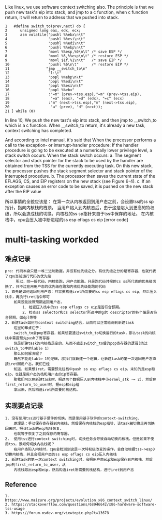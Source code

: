 Like linux, we use software context switching also.
The principle is that we push new task's eip into stack, and jmp to a c function, when c function return, it will return to address that we pushed into stack.
```
1   #define switch_to(prev,next) do {
2      unsigned long eax, edx, ecx;
3      asm volatile("pushl %%ebx\n\t"
4                   "pushl %%esi\n\t"
5                   "pushl %%edi\n\t"
6                   "pushl %%ebp\n\t"
7                   "movl %%esp,%0\n\t" /* save ESP */
8                   "movl %5,%%esp\n\t" /* restore ESP */
9                   "movl $1f,%1\n\t"   /* save EIP */
10                  "pushl %6\n\t"      /* restore EIP */
11                 "jmp __switch_to\n"
12                  "1:\t"
13                  "popl %%ebp\n\t"
14                  "popl %%edi\n\t"
15                  "popl %%esi\n\t"
16                  "popl %%ebx"
17                  :"=m" (prev->tss.esp),"=m" (prev->tss.eip),
18                   "=a" (eax), "=d" (edx), "=c" (ecx)
19                  :"m" (next->tss.esp),"m" (next->tss.eip),
20                   "a" (prev), "d" (next));
21 } while (0)
```
In line 10, We push the new tast's eip into stack, and then jmp to __switch_to which is a c function.
When __switch_to return, it's already a new task, context switching has completed.

And according to intel manual, it's said that
    When the processor performs a call to the exception- or interrupt-handler procedure:
    If the handler procedure is going to be executed at a numerically lower privilege level, a stack switch occurs.
    When the stack switch occurs:
    a. The segment selector and stack pointer for the stack to be used by the handler are obtained from the TSS
        for the currently executing task. On this new stack, the processor pushes the stack segment selector and
        stack pointer of the interrupted procedure.
    b. The processor then saves the current state of the EFLAGS, CS, and EIP registers on the new stack (see
        Figure 6-4).
    c. If an exception causes an error code to be saved, it is pushed on the new stack after the EIP value

所以事情的全貌应该是：
    在第一次从内核返回到用户态之前，会设置tss的ss sp指针，指向内核栈的栈顶。
    当用户陷入到内核态后，由于这是陷入到更高的特权级，所以会造成栈的切换，内核栈的ss sp指针来自于tss中保存的地址。
    在内核栈中，cpu会压入被中断进程的ss esp eflags cs eip [error code]

# multi-tasking workded
## 难点记录
    pre: 代码本身只是一堆二进制数据，并没有优先级之分。有优先级之分的是寄存器，也就代表了cpu当前运行代码的优先级
         所以，同一份代码，内核能跑，用户也能跑。只是跑代码时候的cs ss所代表的优先级切换了，只不过在用用户态的优先级在跑和内核优先级能跑的代码
    1. 首先是如何返回到用户态：只需要构造iret所需要的ss esp eflags cs eip，然后压入栈中，再执行iret指令即可
        如果没能按照预期返回用户态，
            1. 检查压入栈中的ss esp eflags cs eip是否符合预期。
            2. 检查ss selector和cs selector所选中的gdt descriptor的各个值是否符合预期，如dpl等等
    2. 新建task如何与context switching结合，从而可以正常轮询到新建task
        这里的难点在于：
        switch_to会pop寄存器，如果想要通过switch_to切换运行的task，那么task的内核栈中需要预先push了寄存器
        但是新建task的内核栈是空的，从而不能走switch_to后的pop寄存器的逻辑(绕过switch_to中的lable 1)
        那么如何解决呢？
        既然不能走lable 1的逻辑，那我们就新建一个逻辑，让新建task的第一次返回用户态直接iret回用户态。我们已经
        知道，如果想iret，需要预先往栈中push ss esp eflags cs eip，未知的是esp和eip，也就是用户态的栈和用户态的ip寄存器。
        那我们可以在新建task时，把这两个数据压入到内核栈中(kernel_stk -= 2)，然后在first_return_to_user时，把esp和eip给
        拿出来，然后构造iret所需要的栈结构。

## 实现要点记录
    1. 没有使用tss进行基于硬件的切换，而是使用基于软件的context-switching.
        原理是：手动保存寄存器到内核栈，然后保存内核栈的esp指针，该task被切换走再切换回来时，把该task的esp指针恢复，
        也就等于恢复了之前保存的寄存器。
    2.  使用tss进行context switching时，切换任务会导致自动切换内核栈。但是如果不使用tss，该如何切换内核栈呢？
        在用户态陷入内核时，cpu会检测到这是一次特权级改变的操作，会自动根据tss->esp0切换内核栈，并且会把用户态的ss esp eflags cs eip压入内核栈
    3. 新建task的第一次context switching时，会把用户态eip和esp保存到内核栈，然后jmp到first_return_to_user，从
        内核栈取出esp和eip，然后构造iret所需要的栈结构，进行iret到用户态

## Reference
    1. https://www.maizure.org/projects/evolution_x86_context_switch_linux/
    2. https://stackoverflow.com/questions/68946642/x86-hardware-software-tss-usage
    3. https://forum.osdev.org/viewtopic.php?t=13678
